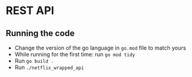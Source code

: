 # REST API

## Running the code

* Change the version of the go language in ```go.mod``` file to match yours
* While running for the first time: run ```go mod tidy```
* Run ```go build .```
* Run ```./netflix_wrapped_api```
